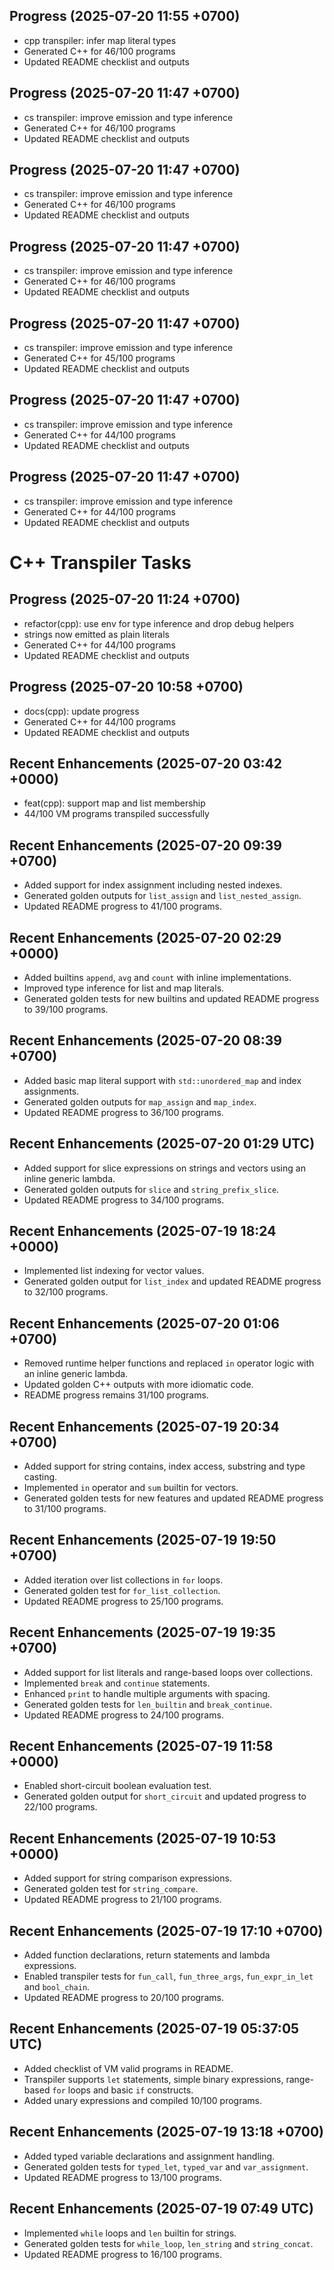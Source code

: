 ## Progress (2025-07-20 11:55 +0700)
- cpp transpiler: infer map literal types
- Generated C++ for 46/100 programs
- Updated README checklist and outputs

## Progress (2025-07-20 11:47 +0700)
- cs transpiler: improve emission and type inference
- Generated C++ for 46/100 programs
- Updated README checklist and outputs

## Progress (2025-07-20 11:47 +0700)
- cs transpiler: improve emission and type inference
- Generated C++ for 46/100 programs
- Updated README checklist and outputs

## Progress (2025-07-20 11:47 +0700)
- cs transpiler: improve emission and type inference
- Generated C++ for 46/100 programs
- Updated README checklist and outputs

## Progress (2025-07-20 11:47 +0700)
- cs transpiler: improve emission and type inference
- Generated C++ for 45/100 programs
- Updated README checklist and outputs

## Progress (2025-07-20 11:47 +0700)
- cs transpiler: improve emission and type inference
- Generated C++ for 44/100 programs
- Updated README checklist and outputs

## Progress (2025-07-20 11:47 +0700)
- cs transpiler: improve emission and type inference
- Generated C++ for 44/100 programs
- Updated README checklist and outputs

# C++ Transpiler Tasks

## Progress (2025-07-20 11:24 +0700)
- refactor(cpp): use env for type inference and drop debug helpers
- strings now emitted as plain literals
- Generated C++ for 44/100 programs
- Updated README checklist and outputs

## Progress (2025-07-20 10:58 +0700)
- docs(cpp): update progress
- Generated C++ for 44/100 programs
- Updated README checklist and outputs

## Recent Enhancements (2025-07-20 03:42 +0000)
- feat(cpp): support map and list membership
- 44/100 VM programs transpiled successfully

## Recent Enhancements (2025-07-20 09:39 +0700)
- Added support for index assignment including nested indexes.
- Generated golden outputs for `list_assign` and `list_nested_assign`.
- Updated README progress to 41/100 programs.


## Recent Enhancements (2025-07-20 02:29 +0000)
- Added builtins `append`, `avg` and `count` with inline implementations.
- Improved type inference for list and map literals.
- Generated golden tests for new builtins and updated README progress to 39/100 programs.

## Recent Enhancements (2025-07-20 08:39 +0700)
- Added basic map literal support with `std::unordered_map` and index assignments.
- Generated golden outputs for `map_assign` and `map_index`.
- Updated README progress to 36/100 programs.

## Recent Enhancements (2025-07-20 01:29 UTC)
- Added support for slice expressions on strings and vectors using an inline generic lambda.
- Generated golden outputs for `slice` and `string_prefix_slice`.
- Updated README progress to 34/100 programs.

## Recent Enhancements (2025-07-19 18:24 +0000)
- Implemented list indexing for vector values.
- Generated golden output for `list_index` and updated README progress to 32/100 programs.

## Recent Enhancements (2025-07-20 01:06 +0700)
- Removed runtime helper functions and replaced `in` operator logic with an inline generic lambda.
- Updated golden C++ outputs with more idiomatic code.
- README progress remains 31/100 programs.

## Recent Enhancements (2025-07-19 20:34 +0700)
- Added support for string contains, index access, substring and type casting.
- Implemented `in` operator and `sum` builtin for vectors.
- Generated golden tests for new features and updated README progress to 31/100 programs.

## Recent Enhancements (2025-07-19 19:50 +0700)
- Added iteration over list collections in `for` loops.
- Generated golden test for `for_list_collection`.
- Updated README progress to 25/100 programs.

## Recent Enhancements (2025-07-19 19:35 +0700)
- Added support for list literals and range-based loops over collections.
- Implemented `break` and `continue` statements.
- Enhanced `print` to handle multiple arguments with spacing.
- Generated golden tests for `len_builtin` and `break_continue`.
- Updated README progress to 24/100 programs.

## Recent Enhancements (2025-07-19 11:58 +0000)
- Enabled short-circuit boolean evaluation test.
- Generated golden output for `short_circuit` and updated progress to 22/100 programs.

## Recent Enhancements (2025-07-19 10:53 +0000)
- Added support for string comparison expressions.
- Generated golden test for `string_compare`.
- Updated README progress to 21/100 programs.

## Recent Enhancements (2025-07-19 17:10 +0700)
- Added function declarations, return statements and lambda expressions.
- Enabled transpiler tests for `fun_call`, `fun_three_args`, `fun_expr_in_let` and `bool_chain`.
- Updated README progress to 20/100 programs.

## Recent Enhancements (2025-07-19 05:37:05 UTC)
- Added checklist of VM valid programs in README.
- Transpiler supports `let` statements, simple binary expressions, range-based `for` loops and basic `if` constructs.
- Added unary expressions and compiled 10/100 programs.

## Recent Enhancements (2025-07-19 13:18 +0700)
- Added typed variable declarations and assignment handling.
- Generated golden tests for `typed_let`, `typed_var` and `var_assignment`.
- Updated README progress to 13/100 programs.

## Recent Enhancements (2025-07-19 07:49 UTC)
- Implemented `while` loops and `len` builtin for strings.
- Generated golden tests for `while_loop`, `len_string` and `string_concat`.
- Updated README progress to 16/100 programs.
